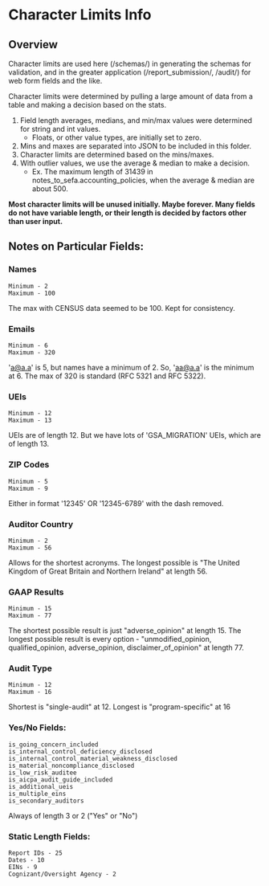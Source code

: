 # Character Limits Info


## Overview

Character limits are used here (/schemas/) in generating the schemas for validation, and in the greater application (/report_submission/, /audit/) for web form fields and the like. 

Character limits were determined by pulling a large amount of data from a table and making a decision based on the stats.

1. Field length averages, medians, and min/max values were determined for string and int values.
    * Floats, or other value types, are initially set to zero.
2. Mins and maxes are separated into JSON to be included in this folder.
3. Character limits are determined based on the mins/maxes.
4. With outlier values, we use the average & median to make a decision.
    * Ex. The maximum length of 31439 in notes_to_sefa.accounting_policies, when the average & median are about 500.

**Most character limits will be unused initially. Maybe forever. Many fields do not have variable length, or their length is decided by factors other than user input.**

## Notes on Particular Fields:

### Names
    Minimum - 2
    Maximum - 100
The max with CENSUS data seemed to be 100. Kept for consistency.

### Emails
    Minimum - 6 
    Maximum - 320
'a@a.a' is 5, but names have a minimum of 2. So, 'aa@a.a' is the minimum at 6.
The max of 320 is standard (RFC 5321 and RFC 5322).

### UEIs
    Minimum - 12
    Maximum - 13
UEIs are of length 12. But we have lots of 'GSA_MIGRATION' UEIs, which are of length 13.

### ZIP Codes
    Minimum - 5
    Maximum - 9
Either in format '12345' OR '12345-6789' with the dash removed.

### Auditor Country
    Minimum - 2
    Maximum - 56
Allows for the shortest acronyms. The longest possible is "The United Kingdom of Great Britain and Northern Ireland" at length 56.

### GAAP Results
    Minimum - 15
    Maximum - 77
The shortest possible result is just "adverse_opinion" at length 15.
The longest possible result is every option - "unmodified_opinion, qualified_opinion, adverse_opinion, disclaimer_of_opinion" at length 77.

### Audit Type
    Minimum - 12
    Maximum - 16
Shortest is "single-audit" at 12. Longest is "program-specific" at 16

### Yes/No Fields:
    is_going_concern_included
    is_internal_control_deficiency_disclosed
    is_internal_control_material_weakness_disclosed
    is_material_noncompliance_disclosed
    is_low_risk_auditee
    is_aicpa_audit_guide_included
    is_additional_ueis
    is_multiple_eins
    is_secondary_auditors
Always of length 3 or 2 ("Yes" or "No")

### Static Length Fields:
    Report IDs - 25
    Dates - 10
    EINs - 9
    Cognizant/Oversight Agency - 2